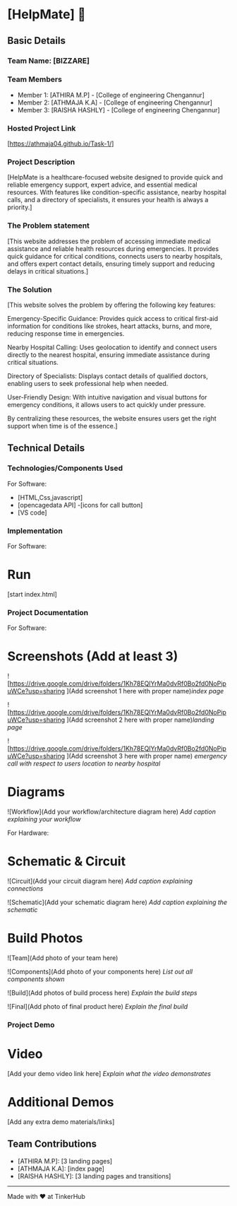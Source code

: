 # [HelpMate] 🎯


## Basic Details
### Team Name: [BIZZARE]


### Team Members
- Member 1: [ATHIRA M.P] - [College of engineering Chengannur]
- Member 2: [ATHMAJA K.A] - [College of engineering Chengannur]
- Member 3: [RAISHA HASHLY] - [College of engineering Chengannur]

### Hosted Project Link
[https://athmaja04.github.io/Task-1/]

### Project Description
[HelpMate is a healthcare-focused website designed to provide quick and reliable emergency support, expert advice, and essential medical resources. With features like condition-specific assistance, nearby hospital calls, and a directory of specialists, it ensures your health is always a priority.]

### The Problem statement
[This website addresses the problem of accessing immediate medical assistance and reliable health resources during emergencies. It provides quick guidance for critical conditions, connects users to nearby hospitals, and offers expert contact details, ensuring timely support and reducing delays in critical situations.]

### The Solution
[This website solves the problem by offering the following key features:

Emergency-Specific Guidance: Provides quick access to critical first-aid information for conditions like strokes, heart attacks, burns, and more, reducing response time in emergencies.

Nearby Hospital Calling: Uses geolocation to identify and connect users directly to the nearest hospital, ensuring immediate assistance during critical situations.

Directory of Specialists: Displays contact details of qualified doctors, enabling users to seek professional help when needed.

User-Friendly Design: With intuitive navigation and visual buttons for emergency conditions, it allows users to act quickly under pressure.

By centralizing these resources, the website ensures users get the right support when time is of the essence.]

## Technical Details
### Technologies/Components Used
For Software:
- [HTML,Css,javascript]
- [opencagedata API]
 -[icons for call button]
- [VS code]



### Implementation
For Software:


# Run
[start index.html]

### Project Documentation
For Software:

# Screenshots (Add at least 3)
![https://drive.google.com/drive/folders/1Kh78EQIYrMa0dvRf0Bo2fd0NoPipuWCe?usp=sharing
](Add screenshot 1 here with proper name)*index page*

![https://drive.google.com/drive/folders/1Kh78EQIYrMa0dvRf0Bo2fd0NoPipuWCe?usp=sharing
](Add screenshot 2 here with proper name)*landing page*

![https://drive.google.com/drive/folders/1Kh78EQIYrMa0dvRf0Bo2fd0NoPipuWCe?usp=sharing
](Add screenshot 3 here with proper name)
*emergency call with respect to users location to nearby hospital*

# Diagrams
![Workflow](Add your workflow/architecture diagram here)
*Add caption explaining your workflow*

For Hardware:

# Schematic & Circuit
![Circuit](Add your circuit diagram here)
*Add caption explaining connections*

![Schematic](Add your schematic diagram here)
*Add caption explaining the schematic*

# Build Photos
![Team](Add photo of your team here)


![Components](Add photo of your components here)
*List out all components shown*

![Build](Add photos of build process here)
*Explain the build steps*

![Final](Add photo of final product here)
*Explain the final build*

### Project Demo
# Video
[Add your demo video link here]
*Explain what the video demonstrates*

# Additional Demos
[Add any extra demo materials/links]

## Team Contributions
- [ATHIRA M.P]: [3 landing pages]
- [ATHMAJA K.A]: [index page]
- [RAISHA HASHLY]: [3 landing pages and transitions]

---
Made with ❤️ at TinkerHub
